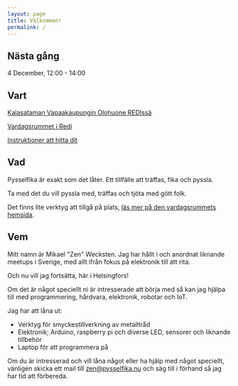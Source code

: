 ```yaml
---
layout: page
title: Välkommen!
permalink: /
---
```


## Nästa gång
4 December, 12:00 - 14:00

## Vart
[Kalasataman Vapaakaupungin Olohuone REDIssä](https://www.redi.fi/liike/vapaakaupungin-olohuone/)

[Vardagsrummet i Redi](https://www.redi.fi/liike/vapaakaupungin-olohuone/)

[Instruktioner att hitta dit](https://www.facebook.com/watch/?v=335275673684691)

## Vad
Pysselfika är exakt som det låter. Ett tillfälle att träffas, fika och pyssla.

Ta med det du vill pyssla med, träffas och tjöta med gött folk.

Det finns lite verktyg att tillgå på plats, [läs mer på den vardagsrummets hemsida](https://www.vapaakaupunki.fi/vapaakaupungin-verstas/).

## Vem
Mitt namn är Mikael "Zen" Wecksten. Jag har hållt i och anordnat liknande meetups i Sverige, med allt ifrån fokus på elektronik till att rita.

Och nu vill jag fortsätta, här i Helsingfors!

Om det är något speciellt ni är intresserade att börja med så kan jag hjälpa till med programmering, hårdvara, elektronik, robotar och IoT.

Jag har att låna ut: 

* Verktyg för smyckestillverkning av metalltråd
* Elektronik; Arduino, raspberry pi och diverse LED, sensorer och liknande tillbehör
* Laptop för att programmera på

Om du är intresserad och vill låna något eller ha hjälp med något speciellt, vänligen skicka ett mail till [zen@pysselfika.nu](mailto:zen@pysselfika.nu) och säg till i förhand så jag har tid att förbereda.
